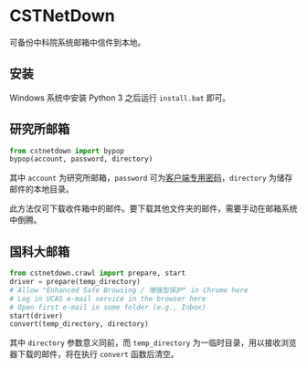# CSTNetDown

可备份中科院系统邮箱中信件到本地。

## 安装

Windows 系统中安装 Python 3 之后运行 `install.bat` 即可。

## 研究所邮箱

```python
from cstnetdown import bypop
bypop(account, password, directory)
```
其中 `account` 为研究所邮箱，`password` 可为[客户端专用密码](https://help.cstnet.cn/redianwenti/zhuanyongmima.html)，`directory` 为储存邮件的本地目录。

此方法仅可下载收件箱中的邮件。要下载其他文件夹的邮件，需要手动在邮箱系统中倒腾。

## 国科大邮箱

```python
from cstnetdown.crawl import prepare, start
driver = prepare(temp_directory)
# Allow "Enhanced Safe Browsing / 增强型保护" in Chrome here
# Log in UCAS e-mail service in the browser here
# Open first e-mail in some folder (e.g., Inbox)
start(driver)
convert(temp_directory, directory)
```
其中 `directory` 参数意义同前，而 `temp_directory` 为一临时目录，用以接收浏览器下载的邮件，将在执行 `convert` 函数后清空。
